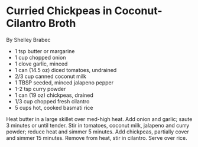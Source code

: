 # Curried Chickpeas in Coconut-Cilantro Broth

By Shelley Brabec

- 1 tsp butter or margarine
- 1 cup chopped onion
- 1 clove garlic, minced
- 1 can (14.5 oz) diced tomatoes, undrained
- 2/3 cup canned coconut milk
- 1 TBSP seeded, minced jalapeno pepper
- 1-2 tsp curry powder
- 1 can (19 oz) chickpeas, drained
- 1/3 cup chopped fresh cilantro
- 5 cups hot, cooked basmati rice

Heat butter in a large skillet over med-high heat. Add onion and
garlic; saute 3 minutes or until tender. Stir in tomatoes, coconut
milk, jalapeno and curry powder; reduce heat and simmer 5 minutes. Add
chickpeas, partially cover and simmer 15 minutes. Remove from heat,
stir in cilantro.  Serve over rice.


